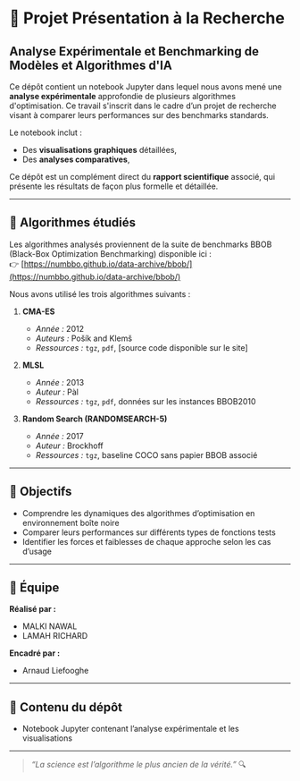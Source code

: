 # 🧪 Projet Présentation à la Recherche

## Analyse Expérimentale et Benchmarking de Modèles et Algorithmes d'IA

Ce dépôt contient un notebook Jupyter dans lequel nous avons mené une **analyse expérimentale** approfondie de plusieurs algorithmes d'optimisation. Ce travail s'inscrit dans le cadre d’un projet de recherche visant à comparer leurs performances sur des benchmarks standards.

Le notebook inclut :
- Des **visualisations graphiques** détaillées,
- Des **analyses comparatives**,

Ce dépôt est un complément direct du **rapport scientifique** associé, qui présente les résultats de façon plus formelle et détaillée.

---

## 📌 Algorithmes étudiés

Les algorithmes analysés proviennent de la suite de benchmarks BBOB (Black-Box Optimization Benchmarking) disponible ici :  
👉 [https://numbbo.github.io/data-archive/bbob/](https://numbbo.github.io/data-archive/bbob/)

Nous avons utilisé les trois algorithmes suivants :

1. **CMA-ES**  
   - *Année :* 2012  
   - *Auteurs :* Pošík and Klemš  
   - *Ressources :* `tgz`, `pdf`, [source code disponible sur le site]

2. **MLSL**  
   - *Année :* 2013  
   - *Auteur :* Pàl  
   - *Ressources :* `tgz`, `pdf`, données sur les instances BBOB2010

3. **Random Search (RANDOMSEARCH-5)**  
   - *Année :* 2017  
   - *Auteur :* Brockhoff  
   - *Ressources :* `tgz`, baseline COCO sans papier BBOB associé

---

## 🧠 Objectifs

- Comprendre les dynamiques des algorithmes d’optimisation en environnement boîte noire
- Comparer leurs performances sur différents types de fonctions tests
- Identifier les forces et faiblesses de chaque approche selon les cas d’usage

---

## 👥 Équipe

**Réalisé par :**
-   MALKI NAWAL
-   LAMAH RICHARD

**Encadré par :**
-   Arnaud Liefooghe

---

## 📁 Contenu du dépôt

- Notebook Jupyter contenant l’analyse expérimentale et les visualisations

---

> _“La science est l’algorithme le plus ancien de la vérité.”_ 🔍
